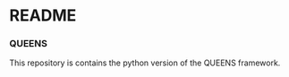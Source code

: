 # README #

### QUEENS ###

This repository is contains the python version of the QUEENS framework.


